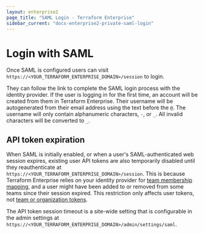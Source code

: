 ```yaml
---
layout: enterprise2
page_title: "SAML Login - Terraform Enterprise"
sidebar_current: "docs-enterprise2-private-saml-login"
---
```


# Login with SAML

Once SAML is configured users can visit `https://<YOUR_TERRAFORM_ENTERPRISE_DOMAIN>/session` to login.

They can follow the link to complete the SAML login process with the identity provider. If the user is logging in for the first time, an account will be created from them in Terraform Enterprise. Their username will be autogenerated from their email address using the text before the `@`. The username will only contain alphanumeric characters, `-`, or `_`. All invalid characters will be converted to `_`.

## API token expiration

When SAML is initially enabled, or when a user's SAML-authenticated web session expires, existing user API tokens are also temporarily disabled until they reauthenticate at `https://<YOUR_TERRAFORM_ENTERPRISE_DOMAIN>/session`. This is because Terraform Enterprise relies on your identity provider for [team membership mapping](./team-membership.html), and a user might have been added to or removed from some teams since their session expired. This restriction only affects user tokens, not [team or organization tokens](../users-teams-organizations/service-accounts.html).

The API token session timeout is a site-wide setting that is configurable in the admin settings at `https://<YOUR_TERRAFORM_ENTERPRISE_DOMAIN>/admin/settings/saml`.
